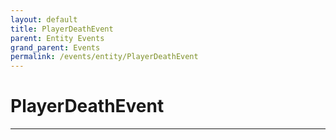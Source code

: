 ```yaml
---
layout: default
title: PlayerDeathEvent
parent: Entity Events
grand_parent: Events
permalink: /events/entity/PlayerDeathEvent
---
```


# PlayerDeathEvent

---
